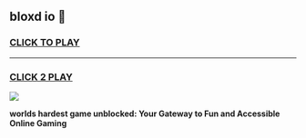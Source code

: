 
## bloxd io 👋
<h3>
<a href="https://premium.freeplayer.one?title=bloxd_io&ref=13F">CLICK TO PLAY</a></h3>
<hr>

<h3>
<a href="https://premium.freeplayer.one?title=bloxd_io&ref=13F">CLICK 2 PLAY</a>
  
</h3>

<a href="https://premium.freeplayer.one?title=bloxd_io&ref=12F/"><img src="https://clearcache.store/games.png"></a>


**worlds hardest game unblocked: Your Gateway to Fun and Accessible Online Gaming**
